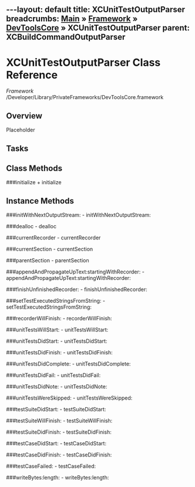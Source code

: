 ---layout: default
title: XCUnitTestOutputParser
breadcrumbs: <a href="/index.html">Main</a> &raquo; <a href="/Frameworks.html">Framework</a> &raquo; <a href="/Frameworks/DevToolsCore.html">DevToolsCore</a> &raquo; XCUnitTestOutputParser
parent: XCBuildCommandOutputParser 
---
# XCUnitTestOutputParser Class Reference

*Framework* /Developer/Library/PrivateFrameworks/DevToolsCore.framework

## Overview

Placeholder

## Tasks

## Class Methods

<a name="+initialize"></a>
###initialize
    + initialize

## Instance Methods

<a name="-initWithNextOutputStream:"></a>
###initWithNextOutputStream:
    - initWithNextOutputStream:

<a name="-dealloc"></a>
###dealloc
    - dealloc

<a name="-currentRecorder"></a>
###currentRecorder
    - currentRecorder

<a name="-currentSection"></a>
###currentSection
    - currentSection

<a name="-parentSection"></a>
###parentSection
    - parentSection

<a name="-appendAndPropagateUpText:startingWithRecorder:"></a>
###appendAndPropagateUpText:startingWithRecorder:
    - appendAndPropagateUpText:startingWithRecorder:

<a name="-finishUnfinishedRecorder:"></a>
###finishUnfinishedRecorder:
    - finishUnfinishedRecorder:

<a name="-setTestExecutedStringsFromString:"></a>
###setTestExecutedStringsFromString:
    - setTestExecutedStringsFromString:

<a name="-recorderWillFinish:"></a>
###recorderWillFinish:
    - recorderWillFinish:

<a name="-unitTestsWillStart:"></a>
###unitTestsWillStart:
    - unitTestsWillStart:

<a name="-unitTestsDidStart:"></a>
###unitTestsDidStart:
    - unitTestsDidStart:

<a name="-unitTestsDidFinish:"></a>
###unitTestsDidFinish:
    - unitTestsDidFinish:

<a name="-unitTestsDidComplete:"></a>
###unitTestsDidComplete:
    - unitTestsDidComplete:

<a name="-unitTestsDidFail:"></a>
###unitTestsDidFail:
    - unitTestsDidFail:

<a name="-unitTestsDidNote:"></a>
###unitTestsDidNote:
    - unitTestsDidNote:

<a name="-unitTestsWereSkipped:"></a>
###unitTestsWereSkipped:
    - unitTestsWereSkipped:

<a name="-testSuiteDidStart:"></a>
###testSuiteDidStart:
    - testSuiteDidStart:

<a name="-testSuiteWillFinish:"></a>
###testSuiteWillFinish:
    - testSuiteWillFinish:

<a name="-testSuiteDidFinish:"></a>
###testSuiteDidFinish:
    - testSuiteDidFinish:

<a name="-testCaseDidStart:"></a>
###testCaseDidStart:
    - testCaseDidStart:

<a name="-testCaseDidFinish:"></a>
###testCaseDidFinish:
    - testCaseDidFinish:

<a name="-testCaseFailed:"></a>
###testCaseFailed:
    - testCaseFailed:

<a name="-writeBytes:length:"></a>
###writeBytes:length:
    - writeBytes:length:

